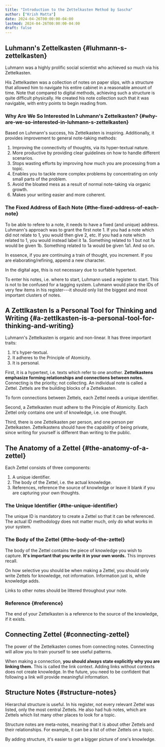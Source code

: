 ```yaml
---
title: "Introduction to the Zettelkasten Method by Sascha"
author: ["Krish Matta"]
date: 2024-04-26T00:00:00-04:00
lastmod: 2024-04-26T00:00:00-04:00
draft: false
---
```


## Luhmann's Zettelkasten {#luhmann-s-zettelkasten}

Luhmann was a highly prolific social scientist who achieved so much via his Zettelkasten.

His Zettelkasten was a collection of notes on paper slips, with a structure that allowed him to navigate his entire cabinet in a reasonable amount of time. Note that compared to digital methods, achieving such a structure is quite difficult physically. He created his note collection such that it was navigable, with entry points to begin reading from.


### Why Are We So Interested In Luhmann's Zettelkasten? {#why-are-we-so-interested-in-luhmann-s-zettelkasten}

Based on Luhmann's success, his Zettelkasten is inspiring. Additionally, it provides improvement to general note-taking methods:

1.  Improving the connectivity of thoughts, via its hyper-textual nature.
2.  More productive by providing clear guidelines on how to handle different scenarios.
3.  Stops wasting efforts by improving how much you are processing from a topic.
4.  Enables you to tackle more complex problems by concentrating on only small parts of the problem.
5.  Avoid the bloated mess as a result of normal note-taking via organic growth.
6.  Makes your writing easier and more coherent.


### The Fixed Address of Each Note {#the-fixed-address-of-each-note}

To be able to refere to a note, it needs to have a fixed (and unique) address. Luhmann's approach was to grant the first note 1. If you had a note which did not relate to 1, you would then give 2, etc. If you had a note which related to 1, you would instead label it 1a. Something related to 1 but not 1a would be given 1b. Something related to 1a would be given 1a1. And so on.

In essence, if you are continuing a train of thought, you increment. If you are elaborating/refining, append a new character.

In the digital age, this is not necessary due to surfable hypertext.

To enter his notes, i.e. where to start, Luhmann used a register to start. This is not to be confused for a tagging system. Luhmann would place the IDs of very few items in his register---it should only list the biggest and most important clusters of notes.


## A Zettlkasten Is a Personal Tool for Thinking and Writing {#a-zettlkasten-is-a-personal-tool-for-thinking-and-writing}

Luhmann's Zettelkasten is organic and non-linear. It has three important traits:

1.  It's hyper-textual.
2.  It adheres to the Principle of Atomicity.
3.  It is personal.

First, it is a hypertext, i.e. texts which refer to one another. **Zettelkastens emphasize forming relationships and connections between notes.** Connecting is the priority; not collecting. An individual note is called a Zettel. Zettels are the building blocks of a Zettelkasten.

To form connections between Zettels, each Zettel needs a unique identifier.

Second, a Zettelkasten must adhere to the Principle of Atomicity. Each Zettel only contains one unit of knowledge, i.e. one thought.

Third, there is one Zettelkasten per person, and one person per Zettelkasten. Zettelkastens should have the capability of being private, since writing for yourself is different than writing to the public.


## The Anatomy of a Zettel {#the-anatomy-of-a-zettel}

Each Zettel consists of three components:

1.  A unique identifier.
2.  The body of the Zettel, i.e. the actual knowledge.
3.  References, reference the source of knowledge or leave it blank if you are capturing your own thoughts.


### The Unique Identifier {#the-unique-identifier}

The unique ID is mandatory to create a Zettel so that it can be referenced. The actual ID methodology does not matter much, only do what works in your system.


### The Body of the Zettel {#the-body-of-the-zettel}

The body of the Zettel contains the piece of knowledge you wish to capture. **It's important that you write it in your own words.** This improves recall.

On how selective you should be when making a Zettel, you should only write Zettels for knowledge, not information. Information just is, while knowledge adds.

Links to other notes should be littered throughout your note.


### Reference {#reference}

The end of your Zettelkasten is a reference to the source of the knowledge, if it exists.


## Connecting Zettel {#connecting-zettel}

The power of the Zettelkasten comes from connecting notes. Connecting will allow you to train yourself to see useful patterns.

When making a connection, **you should always state explicitly why you are linking them.** This is called the link context. Adding links without contexts does not create knowledge. In the future, you need to be confident that following a link will provide meaningful information.


## Structure Notes {#structure-notes}

Hierarchal structure is useful. In his register, not every relevant Zettel was listed, only the most central Zettels. He also had hub notes, which are Zettels which list many other places to look for a topic.

Structure notes are meta-notes, meaning that it is about other Zettels and their relationships. For example, it can be a list of other Zettels on a topic.

By adding structure, it's easier to get a bigger picture of one's knowledge.
